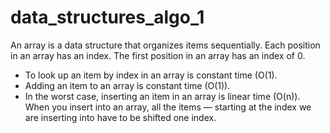 # data_structures_algo_1

An array is a data structure that organizes items sequentially. Each position in an array has an index. The first position in an array has an index of 0.

- To look up an item by index in an array is constant time (O(1).    
- Adding an item to an array is constant time (O(1)).
- In the worst case, inserting an item in an array is linear time (O(n)). When you insert into an array, all the items — starting at the index we are inserting into have to be shifted one index.
